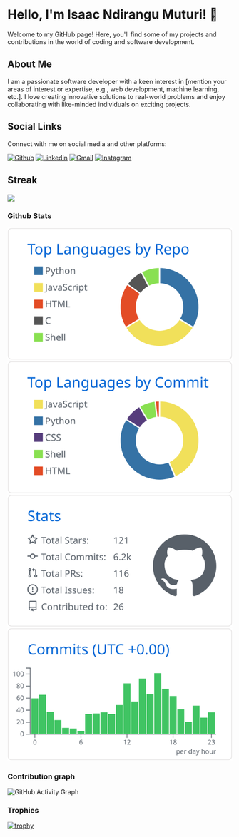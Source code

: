 # Hello, I'm Isaac Ndirangu Muturi! 👋

Welcome to my GitHub page! Here, you'll find some of my projects and contributions in the world of coding and software development.

<!-- Add a profile picture here if you like -->
<!-- ![Profile Picture](dp.jpg) -->

## About Me

I am a passionate software developer with a keen interest in [mention your areas of interest or expertise, e.g., web development, machine learning, etc.]. I love creating innovative solutions to real-world problems and enjoy collaborating with like-minded individuals on exciting projects.

## Social Links

Connect with me on social media and other platforms:

[![Github](https://img.shields.io/badge/Github-000000?&style=for-the-badge&logo=github&logoColor=white)](https://github.com/Isaac-Ndirangu-Muturi-749)
[![Linkedin](https://img.shields.io/badge/linkedin-%230077B5.svg?&style=for-the-badge&logo=linkedin&logoColor=white)](https://www.linkedin.com/in/isaac-muturi-3b6b2b237)
[![Gmail](https://img.shields.io/badge/gmail-D14836?&style=for-the-badge&logo=gmail&logoColor=white)](mailto:ndirangumuturi749@gmail.com)
[![Instagram](https://img.shields.io/badge/Instagram-E4405F?&style=for-the-badge&logo=instagram&logoColor=white)](https://www.instagram.com/isaacndirangumuturi/)

<!-- Add any other social links or platforms you want to include -->

## Streak

<a href="https://github-readme-streak-stats.herokuapp.com/?user=Isaac-Ndirangu-Muturi-749">
  <img align="center" src="https://github-readme-streak-stats.herokuapp.com/?user=Isaac-Ndirangu-Muturi-749" />
</a>

### Github Stats

[![](https://raw.githubusercontent.com/Isaac-Ndirangu-Muturi-749/Isaac-Ndirangu-Muturi-749/main/profile-summary-card-output/github/1-repos-per-language.svg)](https://github.com/vn7n24fzkq/github-profile-summary-cards) [![](https://raw.githubusercontent.com/Isaac-Ndirangu-Muturi-749/Isaac-Ndirangu-Muturi-749/main/profile-summary-card-output/github/2-most-commit-language.svg)](https://github.com/vn7n24fzkq/github-profile-summary-cards)
[![](https://raw.githubusercontent.com/Isaac-Ndirangu-Muturi-749/Isaac-Ndirangu-Muturi-749/main/profile-summary-card-output/github/3-stats.svg)](https://github.com/vn7n24fzkq/github-profile-summary-cards) [![](https://raw.githubusercontent.com/Isaac-Ndirangu-Muturi-749/Isaac-Ndirangu-Muturi-749/main/profile-summary-card-output/github/4-productive-time.svg)](https://github.com/vn7n24fzkq/github-profile-summary-cards)


### Contribution graph

![GitHub Activity Graph](https://activity-graph.herokuapp.com/graph?username=Isaac-Ndirangu-Muturi-749)  


### Trophies

[![trophy](https://github-profile-trophy.vercel.app/?username=Isaac-Ndirangu-Muturi-749&column=7)](https://github.com/ryo-ma/github-profile-trophy)
